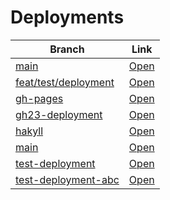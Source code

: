 # Deployments

| Branch | Link |
| --- | --- |
| [main](https://github.com/visortelle/haskellfoundation.github.io/tree/) | [Open](https://visortelle.github.io/haskellfoundation.github.io/) |
| [feat/test/deployment](https://github.com/visortelle/haskellfoundation.github.io/tree/feat/test/deployment) | [Open](https://visortelle.github.io/haskellfoundation.github.io/branches/feat-test-deployment) |
| [gh-pages](https://github.com/visortelle/haskellfoundation.github.io/tree/gh-pages) | [Open](https://visortelle.github.io/haskellfoundation.github.io/branches/gh-pages) |
| [gh23-deployment](https://github.com/visortelle/haskellfoundation.github.io/tree/gh23-deployment) | [Open](https://visortelle.github.io/haskellfoundation.github.io/branches/gh23-deployment) |
| [hakyll](https://github.com/visortelle/haskellfoundation.github.io/tree/hakyll) | [Open](https://visortelle.github.io/haskellfoundation.github.io/branches/hakyll) |
| [main](https://github.com/visortelle/haskellfoundation.github.io/tree/main) | [Open](https://visortelle.github.io/haskellfoundation.github.io/branches/main) |
| [test-deployment](https://github.com/visortelle/haskellfoundation.github.io/tree/test-deployment) | [Open](https://visortelle.github.io/haskellfoundation.github.io/branches/test-deployment) |
| [test-deployment-abc](https://github.com/visortelle/haskellfoundation.github.io/tree/test-deployment-abc) | [Open](https://visortelle.github.io/haskellfoundation.github.io/branches/test-deployment-abc) |
